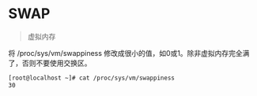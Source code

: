 # SWAP
> 虚拟内存

将 /proc/sys/vm/swappiness 修改成很小的值，如0或1。除非虚拟内存完全满了，否则不要使用交换区。
```bash
[root@localhost ~]# cat /proc/sys/vm/swappiness 
30
```